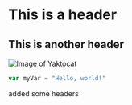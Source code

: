 # This is a header
## This is another header

![Image of Yaktocat](https://octodex.github.com/images/yaktocat.png)

``` javascript
var myVar = "Hello, world!"
```


added some headers


